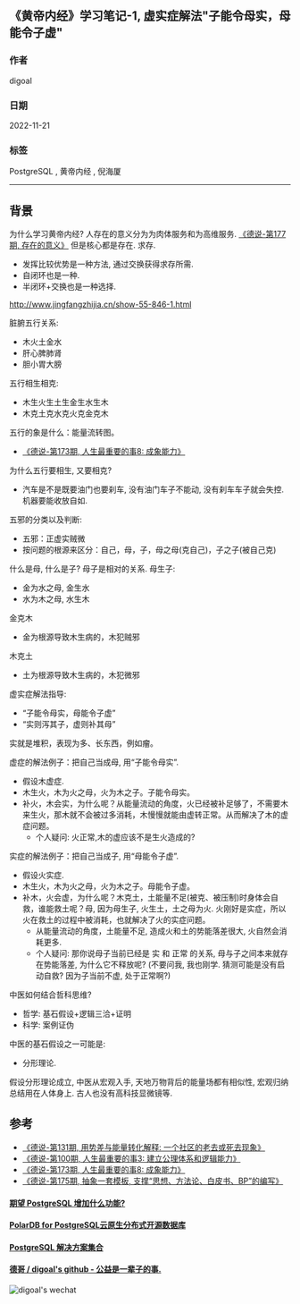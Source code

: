 ## 《黄帝内经》学习笔记-1, 虚实症解法"子能令母实，母能令子虚" 
        
### 作者        
digoal        
        
### 日期        
2022-11-21       
        
### 标签        
PostgreSQL , 黄帝内经 , 倪海厦            
        
----        
        
## 背景    
为什么学习黄帝内经? 人存在的意义分为为肉体服务和为高维服务. [《德说-第177期, 存在的意义》](../202211/20221120_01.md) 但是核心都是存在. 求存.    
- 发挥比较优势是一种方法, 通过交换获得求存所需.  
- 自闭环也是一种.  
- 半闭环+交换也是一种选择.  
  
http://www.jingfangzhijia.cn/show-55-846-1.html  
  
脏腑五行关系:  
- 木火土金水  
- 肝心脾肺肾  
- 胆小胃大膀  
  
五行相生相克:  
- 木生火生土生金生水生木  
- 木克土克水克火克金克木  
  
五行的象是什么：能量流转图。  
- [《德说-第173期, 人生最重要的事8: 成象能力》](../202211/20221116_03.md)    
   
为什么五行要相生, 又要相克?   
- 汽车是不是既要油门也要刹车, 没有油门车子不能动, 没有刹车车子就会失控.  机器要能收放自如.   
  
五邪的分类以及判断:  
- 五邪：正虚实贼微  
- 按问题的根源来区分：自己，母，子，母之母(克自己)，子之子(被自己克)  
  
  
什么是母, 什么是子? 母子是相对的关系. 母生子:   
- 金为水之母, 金生水  
- 水为木之母, 水生木   
  
  
金克木  
- 金为根源导致木生病的，木犯贼邪  
  
木克土  
- 土为根源导致木生病的，木犯微邪  
  
  
虚实症解法指导:   
- “子能令母实，母能令子虚”    
- “实则泻其子，虚则补其母”    
  
  
实就是堆积，表现为多、长东西，例如瘤。  
  
  
虚症的解法例子：把自己当成母, 用“子能令母实”.   
- 假设木虚症.   
- 木生火，木为火之母，火为木之子。子能令母实。  
- 补火，木会实，为什么呢？从能量流动的角度，火已经被补足够了，不需要木来生火，那木就不会被过多消耗，木慢慢就能由虚转正常。从而解决了木的虚症问题。  
    - 个人疑问: 火正常,木的虚应该不是生火造成的?  
  
实症的解法例子：把自己当成子, 用“母能令子虚”.   
- 假设火实症.   
- 木生火，木为火之母，火为木之子。母能令子虚。  
- 补木，火会虚，为什么呢？木克土，土能量不足(被克、被压制)时身体会自救，谁能救土呢？母, 因为母生子, 火生土，土之母为火. 火刚好是实症，所以火在救土的过程中被消耗，也就解决了火的实症问题。  
    - 从能量流动的角度，土能量不足, 造成火和土的势能落差很大, 火自然会消耗更多.   
    - 个人疑问: 那你说母子当前已经是 实 和 正常 的关系, 母与子之间本来就存在势能落差, 为什么它不释放呢?  (不要问我, 我也刚学. 猜测可能是没有启动自救? 因为子当前不虚, 处于正常啊?)  
  
  
  
中医如何结合哲科思维?    
- 哲学: 基石假设+逻辑三洽+证明  
- 科学: 案例证伪  
   
中医的基石假设之一可能是:  
- 分形理论.
  
假设分形理论成立, 中医从宏观入手, 天地万物背后的能量场都有相似性, 宏观归纳总结用在人体身上. 古人也没有高科技显微镜等.      
  
## 参考  
- [《德说-第131期, 用势差与能量转化解释: 一个社区的老去或死去现象》](../202209/20220903_01.md)    
- [《德说-第100期, 人生最重要的事3: 建立公理体系和逻辑能力》](../202206/20220610_01.md)    
- [《德说-第173期, 人生最重要的事8: 成象能力》](../202211/20221116_03.md)    
- [《德说-第175期, 抽象一套模板, 支撑“思想、方法论、白皮书、BP”的编写》](../202211/20221119_01.md)    
  
  
#### [期望 PostgreSQL 增加什么功能?](https://github.com/digoal/blog/issues/76 "269ac3d1c492e938c0191101c7238216")
  
  
#### [PolarDB for PostgreSQL云原生分布式开源数据库](https://github.com/ApsaraDB/PolarDB-for-PostgreSQL "57258f76c37864c6e6d23383d05714ea")
  
  
#### [PostgreSQL 解决方案集合](https://yq.aliyun.com/topic/118 "40cff096e9ed7122c512b35d8561d9c8")
  
  
#### [德哥 / digoal's github - 公益是一辈子的事.](https://github.com/digoal/blog/blob/master/README.md "22709685feb7cab07d30f30387f0a9ae")
  
  
![digoal's wechat](../pic/digoal_weixin.jpg "f7ad92eeba24523fd47a6e1a0e691b59")
  
